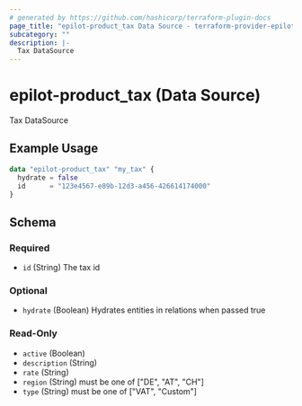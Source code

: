 ```yaml
---
# generated by https://github.com/hashicorp/terraform-plugin-docs
page_title: "epilot-product_tax Data Source - terraform-provider-epilot-workflow"
subcategory: ""
description: |-
  Tax DataSource
---
```


# epilot-product_tax (Data Source)

Tax DataSource

## Example Usage

```terraform
data "epilot-product_tax" "my_tax" {
  hydrate = false
  id      = "123e4567-e89b-12d3-a456-426614174000"
}
```

<!-- schema generated by tfplugindocs -->
## Schema

### Required

- `id` (String) The tax id

### Optional

- `hydrate` (Boolean) Hydrates entities in relations when passed true

### Read-Only

- `active` (Boolean)
- `description` (String)
- `rate` (String)
- `region` (String) must be one of ["DE", "AT", "CH"]
- `type` (String) must be one of ["VAT", "Custom"]


